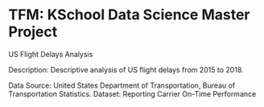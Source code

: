 # TFM: KSchool Data Science Master Project

US Flight Delays Analysis

Description: Descriptive analysis of US flight delays from 2015 to 2018. 

Data Source: United States Department of Transportation, Bureau of Transportation Statistics.
Dataset: Reporting Carrier On-Time Performance
